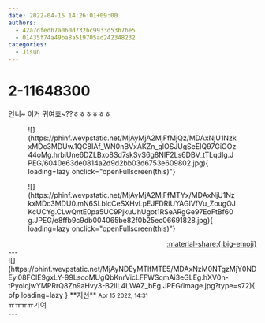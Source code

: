 ```yaml
---
date: 2022-04-15 14:26:01+09:00
authors:
  - 42a7dfedb7a060d732bc9933d53b7be5
  - 01435f74a49ba8a519705ad242348232
categories:
  - Jisun
---
```


# 2-11648300

<div class="post-container" markdown="1">
<div class="content-container md-sidebar__scrollwrap" markdown="1">

언니~ 이거 귀여죠~??ㅎㅎㅎㅎㅎㅎ
<figure markdown="1">
![](https://phinf.wevpstatic.net/MjAyMjA2MjFfMjQz/MDAxNjU1NzkxMDc3MDUw.1QC8IAf_WN0nBVxAKZn_glOSJUgSeEIQ97GiOOz44oMg.hrbiUne6DZLBxo8Sd7skSvS6g8NIF2Ls6DBV_tTLqdIg.JPEG/6040e63de0814a2d9d2bb03d6753e609802.jpg){ loading=lazy onclick="openFullscreen(this)"}
</figure>

<figure markdown="1">
![](https://phinf.wevpstatic.net/MjAyMjA2MjFfMTYx/MDAxNjU1NzkxMDc3MDU0.mN6SLbIcCeSXHvLpEJFDRiUYAGlVfVu_ZougOJKcUCYg.CLwQntE0pa5UC9PjkuUhUgot1RSeARgGe97EoFtBf60g.JPEG/e8ffb9c9db004065be82f0b25ec06691828.jpg){ loading=lazy onclick="openFullscreen(this)"}
</figure>


</div>
</div>

<div style="text-align: right;" markdown="1">
<a href="https://weverse.io/fromis9/fanpost/2-11648300" style="text-align: right;">:material-share:{.big-emoji}</a>
</div>
---

<div class="comments-container md-sidebar__scrollwrap" markdown="1">
<div class="comment" markdown="1">
<div class='id-container' markdown="1">
![](https://phinf.wevpstatic.net/MjAyNDEyMTlfMTE5/MDAxNzM0NTgzMjY0NDEy.08FClE9gxLY-99LscoMUgQbKnrVicLFFWSqmAi3eGLEg.hXV0n-tPyoIqjwYMPRrQ8Zn9aHvy3-B2llL4LWAZ_bEg.JPEG/image.jpg?type=s72){ pfp loading=lazy }
**<span class="artist">지선</span>** <small>Apr 15 2022, 14:31</small><br>
</div>
<div class='comment-body' markdown="1">
 ㅠㅠㅠㅠ기여
</div>
</div>
</div>
---
